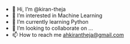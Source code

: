- 👋 Hi, I’m @kiran-theja
- 👀 I’m interested in Machine Learning
- 🌱 I’m currently learning Python
- 💞️ I’m looking to collaborate on ...
- 📫 How to reach me ahkirantheja@gmail.com

<!---
kiran-theja/kiran-theja is a ✨ special ✨ repository because its `README.md` (this file) appears on your GitHub profile.
You can click the Preview link to take a look at your changes.
--->

